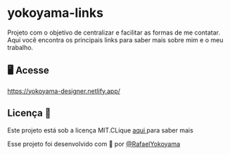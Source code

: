 # yokoyama-links

Projeto com o objetivo de centralizar e facilitar as formas de me contatar. Aqui você encontra os principais links para saber mais sobre mim e o meu trabalho.

## 🖥 Acesse

https://yokoyama-designer.netlify.app/



## Licença 📝 
 
Este projeto está sob a licença MIT.CLique <a  href="https://github.com/Rafael-Yokoyama/meu-portifolio/blob/main/LICENSE"> aqui </a> para saber mais 

Esse projeto foi desenvolvido com 🖤 por  <a href="https://github.com/Rafael-Yokoyama"> @RafaelYokoyama </a> 

